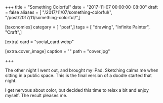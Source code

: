 +++
title = "Something Colorful"
date = "2017-11-07 00:00:00-08:00"
draft = false
aliases = [ "/2017/11/07/something-colorful/", "/post/2017/11/something-colorful/",]

[taxonomies]
category = [ "post",]
tags = [ "drawing", "Infinite Painter", "Craft",]

[extra]
card = "social_card.webp"

[extra.cover_image]
caption = ""
path = "cover.jpg"

+++

The other night I went out, and brought my iPad. Sketching calms me when sitting
in a public space. This is the final version of a doodle started that night.

I get nervous about color, but decided this time to relax a bit and enjoy myself.
The result pleases me.